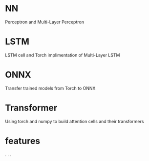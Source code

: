 # NN

Perceptron and Multi-Layer Perceptron

# LSTM

LSTM cell and Torch implimentation of Multi-Layer LSTM

# ONNX

Transfer trained models from Torch to ONNX

# Transformer 

Using torch and numpy to build attention cells and their transformers

# features 

. . . 
